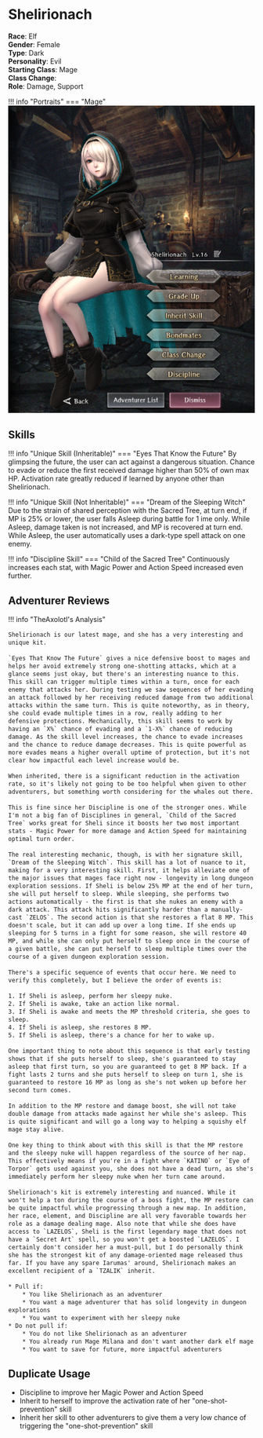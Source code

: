 # Shelirionach

**Race**: Elf  
**Gender**: Female  
**Type**: Dark  
**Personality**: Evil  
**Starting Class**: Mage  
**Class Change**:  
**Role**: Damage, Support

!!! info "Portraits"
    === "Mage"
        ![](../img/shelirionach-mage.png)

## Skills

!!! info "Unique Skill (Inheritable)"
    === "Eyes That Know the Future"
        By glimpsing the future, the user can act against a dangerous situation. Chance to evade or reduce the first received damage higher than 50% of own max HP. Activation rate greatly reduced if learned by anyone other than Shelirionach.

!!! info "Unique Skill (Not Inheritable)"
    === "Dream of the Sleeping Witch"
        Due to the strain of shared perception with the Sacred Tree, at turn end, if MP is 25% or lower, the user falls Asleep during battle for 1 ime only. While Asleep, damage taken is not increased, and MP is recovered at turn end. While Asleep, the user automatically uses a dark-type spell attack on one enemy.

!!! info "Discipline Skill"
    === "Child of the Sacred Tree"
        Continuously increases each stat, with Magic Power and Action Speed increased even further.

## Adventurer Reviews

!!! info "TheAxolotl's Analysis"

    Shelirionach is our latest mage, and she has a very interesting and unique kit.

    `Eyes That Know The Future` gives a nice defensive boost to mages and helps her avoid extremely strong one-shotting attacks, which at a glance seems just okay, but there's an interesting nuance to this. This skill can trigger multiple times within a turn, once for each enemy that attacks her. During testing we saw sequences of her evading an attack followed by her receiving reduced damage from two additional attacks within the same turn. This is quite noteworthy, as in theory, she could evade multiple times in a row, really adding to her defensive protections. Mechanically, this skill seems to work by having an `X%` chance of evading and a `1-X%` chance of reducing damage. As the skill level increases, the chance to evade increases and the chance to reduce damage decreases. This is quite powerful as more evades means a higher overall uptime of protection, but it's not clear how impactful each level increase would be.
    
    When inherited, there is a significant reduction in the activation rate, so it's likely not going to be too helpful when given to other adventurers, but something worth considering for the whales out there.

    This is fine since her Discipline is one of the stronger ones. While I'm not a big fan of Disciplines in general, `Child of the Sacred Tree` works great for Sheli since it boosts her two most important stats - Magic Power for more damage and Action Speed for maintaining optimal turn order.

    The real interesting mechanic, though, is with her signature skill, `Dream of the Sleeping Witch`. This skill has a lot of nuance to it, making for a very interesting skill. First, it helps alleviate one of the major issues that mages face right now - longevity in long dungeon exploration sessions. If Sheli is below 25% MP at the end of her turn, she will put herself to sleep. While sleeping, she performs two actions automatically - the first is that she nukes an enemy with a dark attack. This attack hits significantly harder than a manually-cast `ZELOS`. The second action is that she restores a flat 8 MP. This doesn't scale, but it can add up over a long time. If she ends up sleeping for 5 turns in a fight for some reason, she will restore 40 MP, and while she can only put herself to sleep once in the course of a given battle, she can put herself to sleep multiple times over the course of a given dungeon exploration session.

    There's a specific sequence of events that occur here. We need to verify this completely, but I believe the order of events is:

    1. If Sheli is asleep, perform her sleepy nuke.
    2. If Sheli is awake, take an action like normal.
    3. If Sheli is awake and meets the MP threshold criteria, she goes to sleep.
    4. If Sheli is asleep, she restores 8 MP.
    5. If Sheli is asleep, there's a chance for her to wake up.

    One important thing to note about this sequence is that early testing shows that if she puts herself to sleep, she's guaranteed to stay asleep that first turn, so you are guaranteed to get 8 MP back. If a fight lasts 2 turns and she puts herself to sleep on turn 1, she is guaranteed to restore 16 MP as long as she's not woken up before her second turn comes.

    In addition to the MP restore and damage boost, she will not take double damage from attacks made against her while she's asleep. This is quite significant and will go a long way to helping a squishy elf mage stay alive.

    One key thing to think about with this skill is that the MP restore and the sleepy nuke will happen regardless of the source of her nap. This effectively means if you're in a fight where `KATINO` or `Eye of Torpor` gets used against you, she does not have a dead turn, as she's immediately perform her sleepy nuke when her turn came around.

    Shelirionach's kit is extremely interesting and nuanced. While it won't help a ton during the course of a boss fight, the MP restore can be quite impactful while progressing through a new map. In addition, her race, element, and Discipline are all very favorable towards her role as a damage dealing mage. Also note that while she does have access to `LAZELOS`, Sheli is the first legendary mage that does not have a `Secret Art` spell, so you won't get a boosted `LAZELOS`. I certainly don't consider her a must-pull, but I do personally think she has the strongest kit of any damage-oriented mage released thus far. If you have any spare Iarumas' around, Shelirionach makes an excellent recipient of a `TZALIK` inherit.

    * Pull if:
        * You like Shelirionach as an adventurer
        * You want a mage adventurer that has solid longevity in dungeon explorations
        * You want to experiment with her sleepy nuke
    * Do not pull if:
        * You do not like Shelirionach as an adventurer
        * You already run Mage Milana and don't want another dark elf mage
        * You want to save for future, more impactful adventurers
    
## Duplicate Usage

* Discipline to improve her Magic Power and Action Speed
* Inherit to herself to improve the activation rate of her "one-shot-prevention" skill
* Inherit her skill to other adventurers to give them a very low chance of triggering the "one-shot-prevention" skill